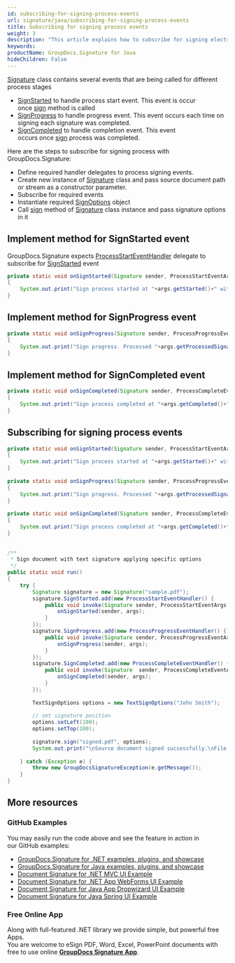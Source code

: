 ```yaml
---
id: subscribing-for-signing-process-events
url: signature/java/subscribing-for-signing-process-events
title: Subscribing for signing process events
weight: 3
description: "This article explains how to subscribe for signing electronic signatures events like start, progress and completion with GroupDocs.Signature API."
keywords: 
productName: GroupDocs.Signature for Java
hideChildren: False
---
```

[Signature](https://apireference.groupdocs.com/java/signature/com.groupdocs.signature/Signature) class contains several events that are being called for different process stages

*   [SignStarted](https://apireference.groupdocs.com/java/signature/com.groupdocs.signature/Signature#SignStarted) to handle process start event. This event is occur once [sign](https://apireference.groupdocs.com/java/signature/com.groupdocs.signature/Signature#sign(java.io.OutputStream,%20com.groupdocs.signature.options.sign.SignOptions)) method is called
*   [SignProgress](https://apireference.groupdocs.com/java/signature/com.groupdocs.signature/Signature#SignProgress) to handle progress event. This event occurs each time on signing each signature was completed.
*   [SignCompleted](https://apireference.groupdocs.com/java/signature/com.groupdocs.signature/Signature#SignCompleted) to handle completion event. This event occurs once [sign](https://apireference.groupdocs.com/java/signature/com.groupdocs.signature/Signature#sign(java.io.OutputStream,%20com.groupdocs.signature.options.sign.SignOptions)) process was completed.    

Here are the steps to subscribe for signing process with GroupDocs.Signature:

*   Define required handler delegates to process signing events.    
*   Create new instance of [Signature](https://apireference.groupdocs.com/java/signature/com.groupdocs.signature/Signature) class and pass source document path or stream as a constructor parameter.    
*   Subscribe for required events      
*   Instantiate required [SignOptions](https://apireference.groupdocs.com/java/signature/com.groupdocs.signature.options.sign/SignOptions) object  
*   Call [sign](https://apireference.groupdocs.com/java/signature/com.groupdocs.signature/Signature#sign(java.io.OutputStream,%20com.groupdocs.signature.options.sign.SignOptions)) method of [Signature](https://apireference.groupdocs.com/java/signature/com.groupdocs.signature/Signature) class instance and pass signature options in it
    

## Implement method for SignStarted event

GroupDocs.Signature expects [ProcessStartEventHandler](https://apireference.groupdocs.com/java/signature/com.groupdocs.signature.handler.events/ProcessStartEventHandler) delegate to subscribe for [SignStarted](https://apireference.groupdocs.com/java/signature/com.groupdocs.signature/Signature#SignStarted) event

```java
private static void onSignStarted(Signature sender, ProcessStartEventArgs args)
{
    System.out.print("Sign process started at "+args.getStarted()+" with "+args.getTotalSignatures()+" total signatures to be put in document");
}
```

## Implement method for SignProgress event

```java
private static void onSignProgress(Signature sender, ProcessProgressEventArgs args)
{
    System.out.print("Sign progress. Processed "+args.getProcessedSignatures()+" signatures. Time spent "+args.getTicks()+" mlsec");
}
```

## Implement method for SignCompleted event

```java
private static void onSignCompleted(Signature sender, ProcessCompleteEventArgs args)
{
    System.out.print("Sign process completed at "+args.getCompleted()+" with "+args.getTotalSignatures()+" total signatures. Process took "+args.getTicks()+" mlsec");
}
```

## Subscribing for signing process events

```java
private static void onSignStarted(Signature sender, ProcessStartEventArgs args)
{
    System.out.print("Sign process started at "+args.getStarted()+" with "+args.getTotalSignatures()+" total signatures to be put in document");
}
 
private static void onSignProgress(Signature sender, ProcessProgressEventArgs args)
{
    System.out.print("Sign progress. Processed "+args.getProcessedSignatures()+" signatures. Time spent "+args.getTicks()+" mlsec");
}
 
private static void onSignCompleted(Signature sender, ProcessCompleteEventArgs args)
{
    System.out.print("Sign process completed at "+args.getCompleted()+" with "+args.getTotalSignatures()+" total signatures. Process took "+args.getTicks()+" mlsec");
}
 
 
/**
 * Sign document with text signature applying specific options
 */
public static void run()
{    
    try {
        Signature signature = new Signature("sample.pdf");
        signature.SignStarted.add(new ProcessStartEventHandler() {
            public void invoke(Signature sender, ProcessStartEventArgs args) {
                onSignStarted(sender, args);
            }
        });
        signature.SignProgress.add(new ProcessProgressEventHandler() {
            public void invoke(Signature sender, ProcessProgressEventArgs args) {
                onSignProgress(sender, args);
            }
        });
        signature.SignCompleted.add(new ProcessCompleteEventHandler() {
            public void invoke(Signature  sender, ProcessCompleteEventArgs args) {
                onSignCompleted(sender, args);
            }
        });
 
        TextSignOptions options = new TextSignOptions("John Smith");
 
        // set signature position 
        options.setLeft(100);
        options.setTop(100);
 
        signature.sign("signed.pdf", options);
        System.out.print("\nSource document signed successfully.\nFile saved at " + outputFilePath);
 
    } catch (Exception e) {
        throw new GroupDocsSignatureException(e.getMessage());
    }
}
```

## More resources

### GitHub Examples 

You may easily run the code above and see the feature in action in our GitHub examples:

*   [GroupDocs.Signature for .NET examples, plugins, and showcase](https://github.com/groupdocs-signature/GroupDocs.Signature-for-.NET)    
*   [GroupDocs.Signature for Java examples, plugins, and showcase](https://github.com/groupdocs-signature/GroupDocs.Signature-for-Java)    
*   [Document Signature for .NET MVC UI Example](https://github.com/groupdocs-signature/GroupDocs.Signature-for-.NET-MVC)    
*   [Document Signature for .NET App WebForms UI Example](https://github.com/groupdocs-signature/GroupDocs.Signature-for-.NET-WebForms)    
*   [Document Signature for Java App Dropwizard UI Example](https://github.com/groupdocs-signature/GroupDocs.Signature-for-Java-Dropwizard)   
*   [Document Signature for Java Spring UI Example](https://github.com/groupdocs-signature/GroupDocs.Signature-for-Java-Spring)
    

### Free Online App 

Along with full-featured .NET library we provide simple, but powerful free Apps.  
You are welcome to eSign PDF, Word, Excel, PowerPoint documents with free to use online **[GroupDocs Signature App](https://products.groupdocs.app/signature)**.
